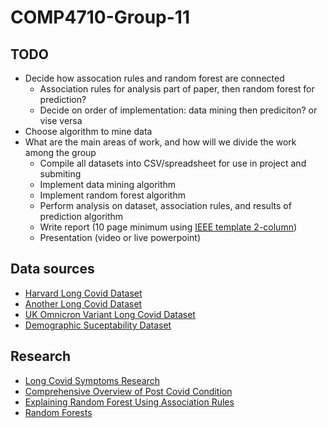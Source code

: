 # COMP4710-Group-11

## TODO
- Decide how assocation rules and random forest are connected
  - Association rules for analysis part of paper, then random forest for prediction?
  - Decide on order of implementation: data mining then prediciton? or vise versa
- Choose algorithm to mine data
- What are the main areas of work, and how will we divide the work among the group
  - Compile all datasets into CSV/spreadsheet for use in project and submiting
  - Implement data mining algorithm
  - Implement random forest algorithm
  - Perform analysis on dataset, association rules, and results of prediction algorithm
  - Write report (10 page minimum using [IEEE template 2-column](https://www.ieee.org/conferences/publishing/templates.html))
  - Presentation (video or live powerpoint)

## Data sources
- [Harvard Long Covid Dataset](https://dataverse.harvard.edu/dataset.xhtml?persistentId=doi:10.7910/DVN/N5I10C%0b)
- [Another Long Covid Dataset](https://data.humdata.org/dataset/long-covidresearchagenda)
- [UK Omnicron Variant Long Covid Dataset](https://www.ons.gov.uk/peoplepopulationandcommunity/healthandsocialcare/conditionsanddiseases/datasets/selfreportedlongcovidafterinfectionwiththeomicronvariantintheuk%0b)
- [Demographic Suceptability Dataset](https://data.cdc.gov/NCHS/Post-COVID-Conditions/gsea-w83j%0b)
## Research
- [Long Covid Symptoms Research](https://www.ejinme.com/article/S0953-6205(21)00208-9/fulltext)
- [Comprehensive Overview of Post Covid Condition](https://www.cadth.ca/sites/default/files/hs-eh/EH0096%20Long%20COVID%20v.7.0-Final.pdf )
- [Explaining Random Forest Using Association Rules]( https://publikationen.bibliothek.kit.edu/1000117720/62928283)
- [Random Forests](https://www.researchgate.net/publication/323553514_A_Practical_Introduction_to_Random_Forest_for_Genetic_Association_Studies_in_Ecology_and_Evolution )
